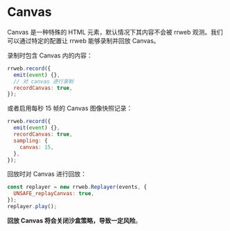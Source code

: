 # Canvas

Canvas 是一种特殊的 HTML 元素，默认情况下其内容不会被 rrweb 观测。我们可以通过特定的配置让 rrweb 能够录制并回放 Canvas。

录制时包含 Canvas 内的内容：

```js
rrweb.record({
  emit(event) {},
  // 对 canvas 进行录制
  recordCanvas: true,
});
```

或者启用每秒 15 帧的 Canvas 图像快照记录：

```js
rrweb.record({
  emit(event) {},
  recordCanvas: true,
  sampling: {
    canvas: 15,
  },
});
```

回放时对 Canvas 进行回放：

```js
const replayer = new rrweb.Replayer(events, {
  UNSAFE_replayCanvas: true,
});
replayer.play();
```

**回放 Canvas 将会关闭沙盒策略，导致一定风险**。
